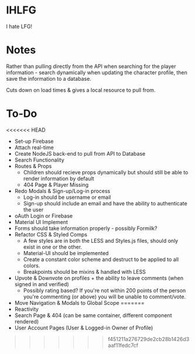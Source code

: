 # IHLFG

I hate LFG!

# Notes

Rather than pulling directly from the API when searching for the player information - search dynamically when updating the character profile, then save the information to a database.

Cuts down on load times & gives a local resource to pull from.

# To-Do

<<<<<<< HEAD
- Set-up Firebase
- Attach real-time
- Create NodeJS back-end to pull from API to Database
- Search Functionality
- Routes & Props
  - Children should recieve props dynamically but should still be able to render information by default
  - 404 Page & Player Missing
- Redo Modals & Sign-up/Log-in process
  - Log-in should be username or email
  - Sign-up should include an email and have the ability to authenticate the user
- oAuth Login or Firebase
- Material UI Implement
- Forms should take information properly - possibly Formilk?
- Refactor CSS & Styled Comps
  - A few styles are in both the LESS and Styles.js files, should only exist in one or the other.
  - Material-UI should be implemented
  - Create a constant color scheme and destruct to be applied to all colors.
  - Breakpoints should be mixins & handled with LESS
- Upvote & Downvote on profiles + the ability to leave comments (when signed in and verified)
  - Possibly rating based? If you're not within 200 points of the person you're commenting (or above) you will be unable to comment/vote.
- Move Navigation & Modals to Global Scope
=======
- Reactivity
- Search Page & 404 (can be same container, different component rendered)
- User Account Pages (User & Logged-in Owner of Profile)
>>>>>>> f451211a276729de2cb28b1426d3aaf11fedc7cf
